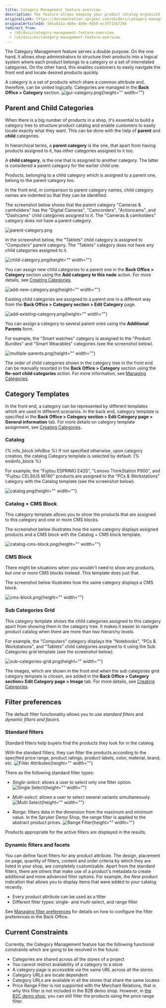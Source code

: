 ```yaml
---
title: Category Management feature overview
description: The feature allows keeping your product catalog organized and comprehensible for the customers who can easily navigate the storefront and search products quicker
originalLink: https://documentation.spryker.com/v6/docs/category-management-feature-overview
originalArticleId: 565a631a-4b0e-4b0e-9d59-ec3ff15b7284
redirect_from:
  - /v6/docs/category-management-feature-overview
  - /v6/docs/en/category-management-feature-overview
---
```


The Category Management feature serves a double purpose. On the one hand, it allows shop administrators to structure their products into a logical system where each product belongs to a category or a set of interrelated categories. On the other hand, this enables customers to easily navigate the front end and locate desired products quickly.

A category is a set of products which share a common attribute and, therefore, can be united logically. Categories are managed in the **Back Office > Category** section. 
![gui-category.png](https://spryker.s3.eu-central-1.amazonaws.com/docs/Features/Catalog+Management/Category+Management/Category+Management+Feature+Overview/gui-category.png){height="" width=""}

## Parent and Child Categories
When there is a big number of products in a shop, it's essential to build a category tree to structure product catalog and enable customers to easily locate exactly what they want. This can be done with the help of **parent** and **child** categories.

In hierarchical terms, a **parent category** is the one, that apart from having products assigned to it, has other categories assigned to it too.

A **child category**, is the one that is assigned to another category. The latter is considered a parent category for the earlier child one.

Products, belonging to a child category which is assigned to a parent one, belong to the parent category too.

In the front end, in comparison to parent category names, child category names are indented so that they can be identified.

The screenshot below shows that the parent category "Cameras & camholders" has the "Digital Cameras", "Camcorders", "Actioncams", and "Dashcams" child categories assigned to it. The "Cameras & camholders" category does not have a parent category.

![parent-category.png](https://spryker.s3.eu-central-1.amazonaws.com/docs/Features/Catalog+Management/Category+Management/Category+Management+Feature+Overview/parent-category.png)

In the screenshot below, the "Tablets" child category is assigned to "Computers" parent category. The "Tablets" category does not have any child categories assigned to it.

![child-category.png](https://spryker.s3.eu-central-1.amazonaws.com/docs/Features/Catalog+Management/Category+Management/Category+Management+Feature+Overview/child-category.png){height="" width=""}

You can assign new child categories to a parent one in the **Back Office > Category** section using the **Add category to this node** action. For more details, see [Creating Categories](/docs/scos/user/user-guides/202009.0/back-office-user-guide/catalog/category/creating-categories.html).

![add-new-category.png](https://spryker.s3.eu-central-1.amazonaws.com/docs/Features/Catalog+Management/Category+Management/Category+Management+Feature+Overview/add-new-category.png){height="" width=""}

Existing child categories are assigned to a parent one in a different way from the **Back Office > Category section > Edit Category** page.

![add-existing-category.png](https://spryker.s3.eu-central-1.amazonaws.com/docs/Features/Catalog+Management/Category+Management/Category+Management+Feature+Overview/add-existing-category.png){height="" width=""}

You can assign a category to several parent ones using the **Additional Parents** form.

For example, the "Smart watches" category is assigned to the "Product Bundles" and "Smart Wearables" categories (see the screenshot below).

![multiple-parents.png](https://spryker.s3.eu-central-1.amazonaws.com/docs/Features/Catalog+Management/Category+Management/Category+Management+Feature+Overview/multiple-parents.png){height="" width=""}

The order of child categories shown in the category tree in the front end can be manually resorted in the **Back Office > Category** section using the **Re-sort child categories** action. For more information, see [Managing Categories](/docs/scos/user/user-guides/202009.0/back-office-user-guide/catalog/category/managing-categories.html).

## Category Templates
In the front end, a category can be represented by different templates which are used in different scenarios. In the back end, category template is specified in the **Back Office > Category section > Edit Category page > General information** tab. For more details on category template assignment, see [Creating Categories](/docs/scos/user/user-guides/202009.0/back-office-user-guide/catalog/category/creating-categories.html).

### Catalog
{% info_block infoBox %}
If not specified otherwise, upon category creation, the catalog Category template is selected by default.
{% endinfo_block %}

For example, the "Fujitsu ESPRIMO E420", "Lenovo ThinkStation P900", and "Fujitsu CELSIUS M740" products are assigned to the "PCs & Workstations" category with the Catalog template (see the screenshot below).

![catalog.png](https://spryker.s3.eu-central-1.amazonaws.com/docs/Features/Catalog+Management/Category+Management/Category+Management+Feature+Overview/catalog.png){height="" width=""}

### Catalog + CMS Block
This category template allows you to show the products that are assigned to this category and one or more CMS blocks.

The screenshot below illustrates how the same category displays assigned products and a CMS block with the Catalog + CMS block template.

![catalog-cms-block.png](https://cdn.document360.io/9fafa0d5-d76f-40c5-8b02-ab9515d3e879/Images/Documentation/catalog-cms-block.png){height="" width=""}

### CMS Block
There might be situations when you wouldn't need to show any products, but one or more CMS blocks instead. This template does just that.

The screenshot below illustrates how the same category displays a CMS block.

![cms-block.png](https://spryker.s3.eu-central-1.amazonaws.com/docs/Features/Catalog+Management/Category+Management/Category+Management+Feature+Overview/catalog-cms-block.png){height="" width=""}

### Sub Categories Grid
This category template shows the child categories assigned to this category apart from showing them in the category tree. It makes it easier to navigate product catalog when there are more than two hierarchy levels.

For example, the "Computers" category displays the "Notebooks", "PCs & Workstations", and "Tablets" child categories assigned to it using the Sub Categories grid template (see the screenshot below).

![sub-categories-grid.png](https://spryker.s3.eu-central-1.amazonaws.com/docs/Features/Catalog+Management/Category+Management/Category+Management+Feature+Overview/sub-categories-grid.png){height="" width=""}

The images, which are shown in the front end when the sub categories grid category template is chosen, are added in the **Back Office > Category section> Edit Category page > Image** tab. For more details, see [Creating Categories](/docs/scos/user/user-guides/202009.0/back-office-user-guide/catalog/category/creating-categories.html).

## Filter preferences

The default filter functionality allows you to use *standard filters* and *dynamic filters and facers*.

### Standard filters

Standard filters help buyers find the products they look for in the catalog.

With the standard filters, they can filter the products according to the specified price range, product ratings, product labels, color, material, brand, etc.
![Filter Attributes](https://spryker.s3.eu-central-1.amazonaws.com/docs/Features/Search+and+Filter/Standard+Filters/filter-attributes-b2c.png){height="" width=""}

There as the following standard filter types:

* *Single-select*: allows a user to select only one filter option.
![Single Select](https://spryker.s3.eu-central-1.amazonaws.com/docs/Features/Search+and+Filter/Standard+Filters/single-select-b2c.gif){height="" width=""}

* *Multi-select*: allows a user to select several variants simultaneously.
![Multi Select](https://spryker.s3.eu-central-1.amazonaws.com/docs/Features/Search+and+Filter/Standard+Filters/multi-select-b2c.gif){height="" width=""}

* *Range*: filters data in the dimension from the maximum and minimum value. In the Spryker Demo Shop, the range filter is applied to the abstract product prices.
![Range Filter](https://spryker.s3.eu-central-1.amazonaws.com/docs/Features/Search+and+Filter/Standard+Filters/range-b2c.gif){height="" width=""}

Products appropriate for the active filters are displayed in the results.

### Dynamic filters and facets

You can define facet filters for any product attribute. The design, placement on page, quantity of filters, content and order criteria by which they are listed in your shop, are completely customizable. Apart from the standard filters, there are others that make use of a product's metadata to create additional and more advanced filter options. For example, the *New* product indication that allows you to display items that were added to your catalog recently.

- Every product attribute can be used as a filter
- Different filter types: single- and multi-select, and range filter

See [Managing filter preferences](/docs/scos/user/user-guides/202009.0/back-office-user-guide/merchandising/search-and-filters/managing-filter-preferences.html) for details on how to configure the filter preferences in the Back Office. 


## Current Constraints
Currently, the Category Management feature has the following functional constraints which are going to be resolved in the future:

* Categories are shared across all the stores of a project
*  You cannot restrict availability of a category to a store
* A category page is accessible via the same URL across all the stores
* Category URLs are locale dependent
* Category URLs are available in all the stores that share the same locales
* Price Range Filter is not supported with the Merchant Relations, that is why this filter is not included in the B2B demo shop. However, in [the B2C demo shop](/docs/scos/user/intro-to-spryker/{{site.version}}/b2c-suite.html), you can still filter the products using the price range filter.
